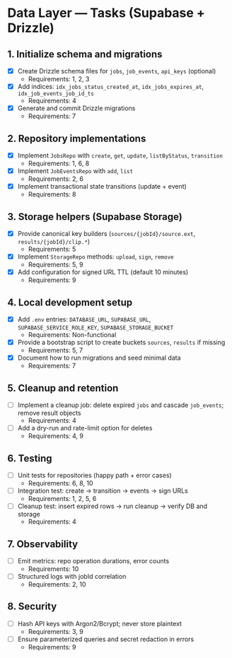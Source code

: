 <!-- artifact_id: 4b3a2a7c-2a40-4b97-b386-0df39bdfd3d0 -->

# Data Layer — Tasks (Supabase + Drizzle)

## 1. Initialize schema and migrations

-   [x] Create Drizzle schema files for `jobs`, `job_events`, `api_keys` (optional)
    -   Requirements: 1, 2, 3
-   [x] Add indices: `idx_jobs_status_created_at`, `idx_jobs_expires_at`, `idx_job_events_job_id_ts`
    -   Requirements: 4
-   [x] Generate and commit Drizzle migrations
    -   Requirements: 7

## 2. Repository implementations

-   [x] Implement `JobsRepo` with `create`, `get`, `update`, `listByStatus`, `transition`
    -   Requirements: 1, 6, 8
-   [x] Implement `JobEventsRepo` with `add`, `list`
    -   Requirements: 2, 6
-   [x] Implement transactional state transitions (update + event)
    -   Requirements: 8

## 3. Storage helpers (Supabase Storage)

-   [x] Provide canonical key builders (`sources/{jobId}/source.ext`, `results/{jobId}/clip.*`)
    -   Requirements: 5
-   [x] Implement `StorageRepo` methods: `upload`, `sign`, `remove`
    -   Requirements: 5, 9
-   [x] Add configuration for signed URL TTL (default 10 minutes)
    -   Requirements: 9

## 4. Local development setup

-   [x] Add `.env` entries: `DATABASE_URL`, `SUPABASE_URL`, `SUPABASE_SERVICE_ROLE_KEY`, `SUPABASE_STORAGE_BUCKET`
    -   Requirements: Non-functional
-   [x] Provide a bootstrap script to create buckets `sources`, `results` if missing
    -   Requirements: 5, 7
-   [x] Document how to run migrations and seed minimal data
    -   Requirements: 7

## 5. Cleanup and retention

-   [ ] Implement a cleanup job: delete expired `jobs` and cascade `job_events`; remove result objects
    -   Requirements: 4
-   [ ] Add a dry-run and rate-limit option for deletes
    -   Requirements: 4, 9

## 6. Testing

-   [ ] Unit tests for repositories (happy path + error cases)
    -   Requirements: 6, 8, 10
-   [ ] Integration test: create → transition → events → sign URLs
    -   Requirements: 1, 2, 5, 6
-   [ ] Cleanup test: insert expired rows → run cleanup → verify DB and storage
    -   Requirements: 4

## 7. Observability

-   [ ] Emit metrics: repo operation durations, error counts
    -   Requirements: 10
-   [ ] Structured logs with jobId correlation
    -   Requirements: 2, 10

## 8. Security

-   [ ] Hash API keys with Argon2/Bcrypt; never store plaintext
    -   Requirements: 3, 9
-   [ ] Ensure parameterized queries and secret redaction in errors
    -   Requirements: 9
